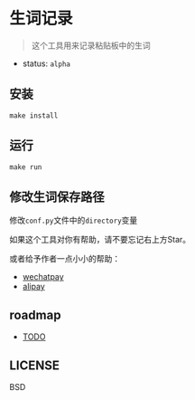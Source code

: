 # 生词记录

> 这个工具用来记录粘贴板中的生词

- status: `alpha`


## 安装

`make install`

## 运行

`make run`


## 修改生词保存路径

修改`conf.py`文件中的`directory`变量

如果这个工具对你有帮助，请不要忘记右上方Star。

或者给予作者一点小小的帮助：

- [wechatpay](http://ww1.sinaimg.cn/large/c53b1907ly1fdnmuimjukj20yi1auaek)
- [alipay](http://ww1.sinaimg.cn/large/c53b1907ly1fdnmwtm2v7j20go0p0mz7)

## roadmap

- [TODO](todo.md)

## LICENSE

BSD
